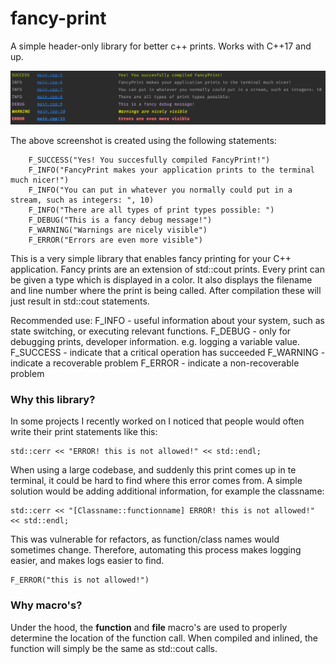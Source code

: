 # fancy-print
A simple header-only library for better c++ prints. Works with C++17 and up. 


![FancyPrint screenshot](./doc/output.png "Fancy logging screenshot")

The above screenshot is created using the following statements:
```
    F_SUCCESS("Yes! You succesfully compiled FancyPrint!")
    F_INFO("FancyPrint makes your application prints to the terminal much nicer!")
    F_INFO("You can put in whatever you normally could put in a stream, such as integers: ", 10)
    F_INFO("There are all types of print types possible: ")
    F_DEBUG("This is a fancy debug message!")
    F_WARNING("Warnings are nicely visible")
    F_ERROR("Errors are even more visible")
```

This is a very simple library that enables fancy printing for your C++ application. Fancy prints are an extension of std::cout prints. Every print can be given a type which is displayed in a color. It also displays the filename and line number where the print is being called. After compilation these will just result in std::cout statements.

Recommended use:
F_INFO - useful information about your system, such as state switching, or executing relevant functions.
F_DEBUG - only for debugging prints, developer information. e.g. logging a variable value.
F_SUCCESS - indicate that a critical operation has succeeded
F_WARNING - indicate a recoverable problem
F_ERROR - indicate a non-recoverable problem

### Why this library?
In some projects I recently worked on I noticed that people would often write their print statements like this:
```
std::cerr << "ERROR! this is not allowed!" << std::endl;
```
When using  a large codebase, and suddenly this print comes up in te terminal, it could be hard to find where this error comes from. A simple solution would be adding additional information, for example the classname:

```
std::cerr << "[Classname::functionname] ERROR! this is not allowed!" << std::endl;
```

This was vulnerable for refactors, as function/class names would sometimes change.
Therefore, automating this process makes logging easier, and makes logs easier to find.

```
F_ERROR("this is not allowed!") 
```

### Why macro's?
Under the hood, the __function__ and __file__ macro's are used to properly determine the location of the function call. 
When compiled and inlined, the function will simply be the same as std::cout calls. 
